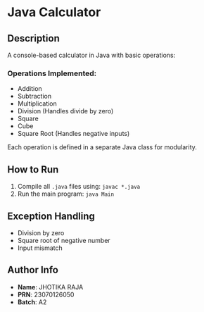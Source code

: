 # Java Calculator

## Description
A console-based calculator in Java with basic operations:

### Operations Implemented:
- Addition
- Subtraction
- Multiplication
- Division (Handles divide by zero)
- Square
- Cube
- Square Root (Handles negative inputs)

Each operation is defined in a separate Java class for modularity.

## How to Run
1. Compile all `.java` files using: `javac *.java`
2. Run the main program: `java Main`
## Exception Handling
- Division by zero
- Square root of negative number
- Input mismatch

## Author Info
- **Name**: JHOTIKA RAJA
- **PRN**: 23070126050
- **Batch**: A2
